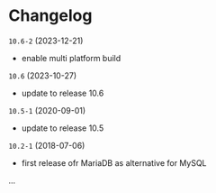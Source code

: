 # Changelog

`10.6-2` (2023-12-21)
- enable multi platform build

`10.6` (2023-10-27)
- update to release 10.6

`10.5-1` (2020-09-01)
- update to release 10.5

`10.2-1` (2018-07-06)
- first release ofr MariaDB as alternative for MySQL

...
